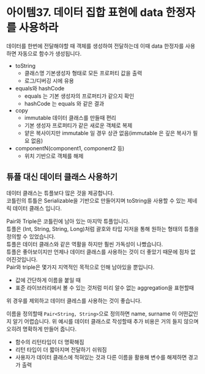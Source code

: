 # 아이템37. 데이터 집합 표현에 data 한정자를 사용하라
데이터를 한번에 전달해야할 때 객체를 생성하여 전달하는데 이때 data 한정자를 사용하면 자동으로 함수가 생성됩니다.
- toString
  - 클래스명 기본생성자 형태로 모든 프로퍼티 값을 출력
  - 로그/디버깅 시에 유용
- equals와 hashCode
  - equals 는 기본 생성자의 프로퍼티가 같으지 확인
  - hashCode 는 equals 와 같은 결과
- copy
  - immutable 데이터 클래스를 만들때 편리
  - 기본 생성자 프로퍼티가 같은 새로운 객체로 복제
  - 얕은 복사이지만 immutable 일 경우 상관 없음(immutable 은 깊은 복사가 필요 없음) 
- componentN(component1, component2 등)
  - 위치 기반으로 객체를 해제


## 튜플 대신 데이터 클래스 사용하기
데이터 클래스는 튜플보다 많은 것을 제공합니다.<br>
코틀린의 튜틀은 Serializable을 기반으로 만들어지며 toString을 사용할 수 있는 제네릭 데이터 클래스 입니다.

Pair와 Triple은 코틀린에 남아 있는 마지막 튜플입니다.<br>
튜플은 (Int, String, String, Long)처럼 괄호와 타입 지저을 통해 원하는 형태의 튜플을 정의할 수 있었습니다.<br>
튜플은 데이터 클래스와 같은 역활을 하지만 훨씬 가독성이 나빴습니다.<br>
튜플은 좋아보이지만 언제나 데이터 클래스를 사용하는 것이 더 좋았기 때문에 점차 없어진것입니다.<br>
Pair와 triple은 몇가지 지역적인 목적으로 인해 남아있을 뿐입니다.
- 값에 간단하게 이름을 붙일 때
- 표준 라이브러리에서 볼 수 있는 것처럼 미리 알수 없는 aggregation을 표현할때

위 경우를 제외하고 데이터 클레스를 사용하는 것이 좋습니다.

이름을 정의할때 `Pair<String, String>`으로 정의하면 name, surname 이 어떤값인지 알기 어렵습니다.
위 예시를 데이터 클래스로 작성할때 추가 비용은 거의 들지 않으며 오히려 명확하게 만들어 줍니다.
- 함수의 리턴타입이 더 명확해짐
- 리턴 타입이 더 짧아지며 전달하기 쉬워짐
- 사용자가 데이터 클래스에 적혀있는 것과 다른 이름을 활용해 변수를 해제하면 경고가 출력

